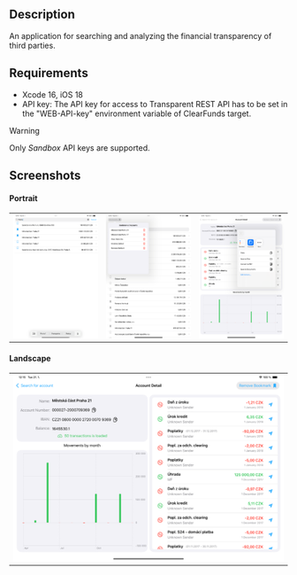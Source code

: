 ## Description
An application for searching and analyzing the financial transparency of third parties.

## Requirements
- Xcode 16, iOS 18
- API key: The API key for access to Transparent REST API has to be set in the "WEB-API-key" environment variable of ClearFunds target.
> [!WARNING]
> Only *Sandbox* API keys are supported.

## Screenshots
#### Portrait
|       |      |      |
| ----- | ---- | ---- |
| ![Account Searching](Screenshots/Search.png) | ![Bookmarks screen](Screenshots/Bookmarks.png) | ![Sharing Dialogue](Screenshots/Transaction_Sharing.png) |

#### Landscape
|       |
| ----- |
|![Account Details](Screenshots/Details_Landscape.png)|
